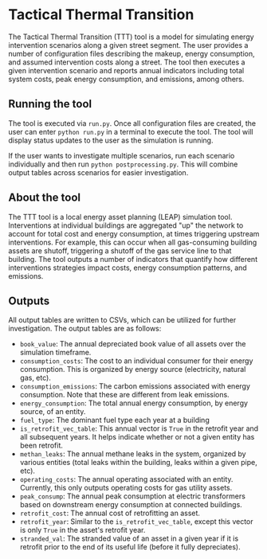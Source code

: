 # Tactical Thermal Transition
The Tactical Thermal Transition (TTT) tool is a model for simulating energy intervention scenarios along a given street segment. The user provides a number of configuration files describing the makeup, energy consumption, and assumed intervention costs along a street. The tool then executes a given intervention scenario and reports annual indicators including total system costs, peak energy consumption, and emissions, among others.

## Running the tool
The tool is executed via `run.py`. Once all configuration files are created, the user can enter `python run.py` in a terminal to execute the tool. The tool will display status updates to the user as the simulation is running.

If the user wants to investigate multiple scenarios, run each scenario individually and then run `python postprocessing.py`. This will combine output tables across scenarios for easier investigation.

## About the tool
The TTT tool is a local energy asset planning (LEAP) simulation tool. Interventions at individual buildings are aggregated "up" the network to account for total cost and energy consumption, at times triggering upstream interventions. For example, this can occur when all gas-consuming building assets are shutoff, triggering a shutoff of the gas service line to that building. The tool outputs a number of indicators that quantify how different interventions strategies impact costs, energy consumption patterns, and emissions.

## Outputs
All output tables are written to CSVs, which can be utilized for further investigation. The output tables are as follows:
* `book_value`: The annual depreciated book value of all assets over the simulation timeframe.
* `consumption_costs`: The cost to an individual consumer for their energy consumption. This is organized by energy source (electricity, natural gas, etc).
* `consumption_emissions`: The carbon emissions associated with energy consumption. Note that these are different from leak emissions.
* `energy_consumption`: The total annual energy consumption, by energy source, of an entity.
* `fuel_type`: The dominant fuel type each year at a building
* `is_retrofit_vec_table`: This annual vector is `True` in the retrofit year and all subsequent years. It helps indicate whether or not a given entity has been retrofit.
* `methan_leaks`: The annual methane leaks in the system, organized by various entities (total leaks within the building, leaks within a given pipe, etc).
* `operating_costs`: The annual operating associated with an entity. Currently, this only outputs operating costs for gas utility assets.
* `peak_consump`: The annual peak consumption at electric transformers based on downstream energy consumption at connected buildings.
* `retrofit_cost`: The annual cost of retrofitting an asset.
* `retrofit_year`: Similar to the `is_retrofit_vec_table`, except this vector is only `True` in the asset's retrofit year.
* `stranded_val`: The stranded value of an asset in a given year if it is retrofit prior to the end of its useful life (before it fully depreciates).
